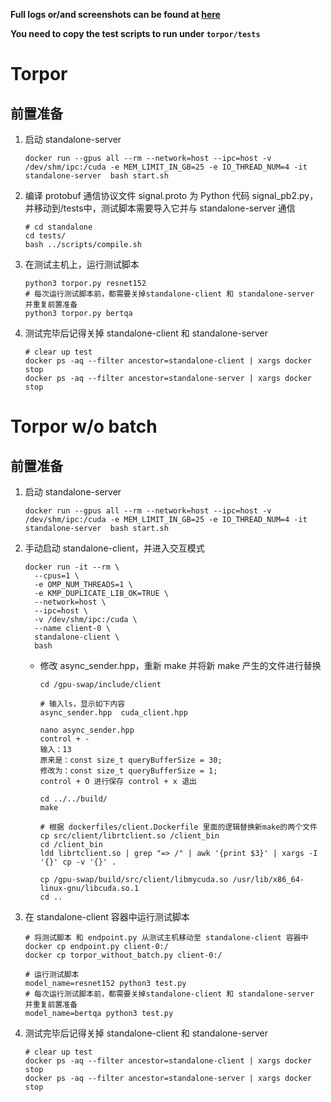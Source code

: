 **Full logs or/and screenshots can be found at [here](https://drive.google.com/drive/folders/18p5XVL8MehL1gHgo0w3tlIytpPZR3-ZO?usp=sharing)**

**You need to copy the test scripts to run under `torpor/tests`**

# Torpor

## 前置准备

1. 启动 standalone-server

   ```shell
   docker run --gpus all --rm --network=host --ipc=host -v /dev/shm/ipc:/cuda -e MEM_LIMIT_IN_GB=25 -e IO_THREAD_NUM=4 -it  standalone-server  bash start.sh
   ```

2. 编译 protobuf 通信协议文件 signal.proto 为 Python 代码 signal_pb2.py，并移动到/tests中，测试脚本需要导入它并与 standalone-server 通信

   ```shell
   # cd standalone
   cd tests/ 
   bash ../scripts/compile.sh
   ```

3. 在测试主机上，运行测试脚本

   ```shell
   python3 torpor.py resnet152
   # 每次运行测试脚本前，都需要关掉standalone-client 和 standalone-server 并重复前置准备
   python3 torpor.py bertqa
   ```

4. 测试完毕后记得关掉 standalone-client 和 standalone-server

   ```shell
   # clear up test
   docker ps -aq --filter ancestor=standalone-client | xargs docker stop
   docker ps -aq --filter ancestor=standalone-server | xargs docker stop
   ```

# Torpor w/o batch

## 前置准备

1. 启动 standalone-server

   ```shell
   docker run --gpus all --rm --network=host --ipc=host -v /dev/shm/ipc:/cuda -e MEM_LIMIT_IN_GB=25 -e IO_THREAD_NUM=4 -it  standalone-server  bash start.sh
   ```

2. 手动启动 standalone-client，并进入交互模式

   ```shell
   docker run -it --rm \
     --cpus=1 \
     -e OMP_NUM_THREADS=1 \
     -e KMP_DUPLICATE_LIB_OK=TRUE \
     --network=host \
     --ipc=host \
     -v /dev/shm/ipc:/cuda \
     --name client-0 \
     standalone-client \
     bash
   ```

   - 修改 async_sender.hpp，重新 make 并将新 make 产生的文件进行替换

     ```shell
     cd /gpu-swap/include/client
     
     # 输入ls，显示如下内容
     async_sender.hpp  cuda_client.hpp
     
     nano async_sender.hpp
     control + -
     输入：13
     原来是：const size_t queryBufferSize = 30;
     修改为：const size_t queryBufferSize = 1;
     control + O 进行保存 control + x 退出
     
     cd ../../build/
     make
     
     # 根据 dockerfiles/client.Dockerfile 里面的逻辑替换新make的两个文件
     cp src/client/librtclient.so /client_bin
     cd /client_bin
     ldd librtclient.so | grep "=> /" | awk '{print $3}' | xargs -I '{}' cp -v '{}' .
     
     cp /gpu-swap/build/src/client/libmycuda.so /usr/lib/x86_64-linux-gnu/libcuda.so.1
     cd ..
     ```

3. 在 standalone-client 容器中运行测试脚本

   ```shell
   # 将测试脚本 和 endpoint.py 从测试主机移动至 standalone-client 容器中
   docker cp endpoint.py client-0:/
   docker cp torpor_without_batch.py client-0:/
   
   # 运行测试脚本
   model_name=resnet152 python3 test.py
   # 每次运行测试脚本前，都需要关掉standalone-client 和 standalone-server 并重复前置准备
   model_name=bertqa python3 test.py
   ```

4. 测试完毕后记得关掉 standalone-client 和 standalone-server

   ```shell
   # clear up test
   docker ps -aq --filter ancestor=standalone-client | xargs docker stop
   docker ps -aq --filter ancestor=standalone-server | xargs docker stop
   ```

